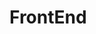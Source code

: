 # FrontEnd
<!-- cant de # indica el tipo de heading que tendrá lo que le sigue

# h1
## h2
### h3
#### h4
##### h5

solo hasta h5 tenemos

} -->